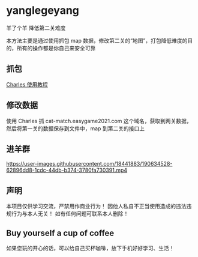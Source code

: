 # yanglegeyang

羊了个羊 降低第二关难度

本方法主要是通过使用抓包 map 数据，修改第二关的“地图”，打包降低难度的目的，所有的操作都是你自己来安全可靠

## 抓包
[Charles 使用教程](https://www.jianshu.com/p/ff85b3dac157)

## 修改数据
使用 Charles 抓 cat-match.easygame2021.com 这个域名，获取到两关数据，然后将第一关的数据保存到文件中，map 到第二关的接口上

## 进羊群
https://user-images.githubusercontent.com/18441883/190634528-62896dd8-1cdc-44db-b374-3780fa730391.mp4

## 声明
本项目仅供学习交流，严禁用作商业行为！
因他人私自不正当使用造成的违法违规行为与本人无关！
如有任何问题可联系本人删除！


## Buy yourself a cup of coffee
如果您玩的开心的话，可以给自己买杯咖啡，放下手机好好学习、生活！
